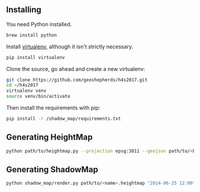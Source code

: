 ## Installing

You need Python installed.

```sh
brew install python
```


Install [virtualenv](http://virtualenv.readthedocs.org/en/latest/), although it isn't strictly necessary.

```sh
pip install virtualenv
```

Clone the source, go ahead and create a new virtualenv:

```sh
git clone https://github.com/geoshepherds/h4s2017.git
cd ~/h4s2017
virtualenv venv
source venv/bin/activate
```

Then install the requirements with pip:

```sh
pip install -r /shadow_map/requirements.txt
```

## Generating HeightMap


```sh
python path/to/heightmap.py --projection epsg:3011 --geojson path/to/<buildings>.geojson --elevation-dir path/to/dir --output path/to/<name>.heightmap --save-image path/to/<name>.png 59.34413 18.09595 2 4272
```

## Generating ShadowMap

```sh
python shadow_map/render.py path/to/<name>.heightmap "2014-06-25 12:00" "2014-06-25 13:00" 60 path/to/dir
```
